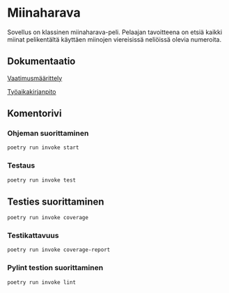 # Miinaharava #
Sovellus on klassinen miinaharava-peli. Pelaajan tavoitteena on etsiä kaikki miinat pelikentältä käyttäen miinojen viereisissä neliöissä olevia numeroita.

## Dokumentaatio ##
[Vaatimusmäärittely](https://github.com/skeltal2/ot-harjoitustyo/blob/master/Dokumentaatio/vaatimmusmaarittely.md)

[Työaikakirjanpito](https://github.com/skeltal2/ot-harjoitustyo/blob/master/Dokumentaatio/tyoaika.md)

## Komentorivi ##
### Ohjeman suorittaminen ###
```bash
poetry run invoke start
```

### Testaus ###
```bash
poetry run invoke test
```

## Testies suorittaminen ###
```bash
poetry run invoke coverage
```

### Testikattavuus ###
```bash
poetry run invoke coverage-report
```

### Pylint testion suorittaminen ###
```bash
poetry run invoke lint
```
